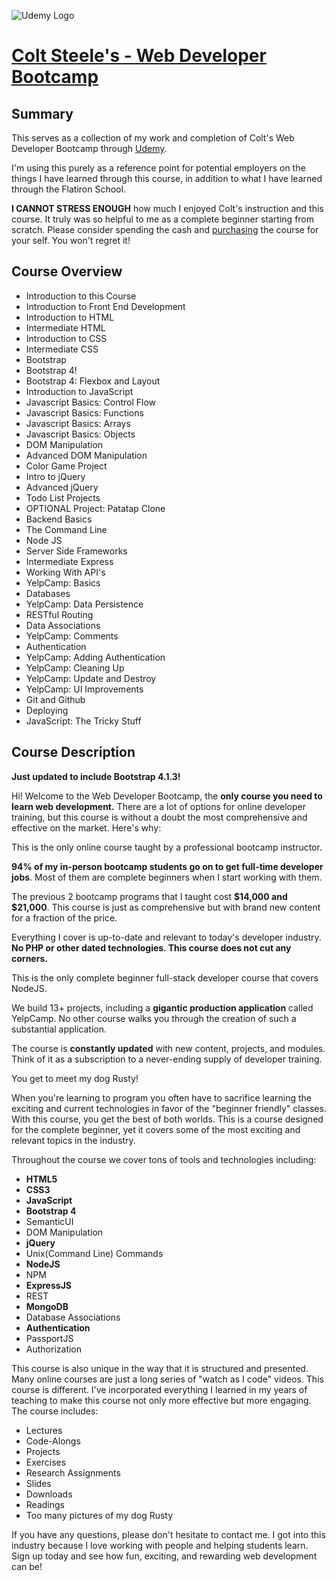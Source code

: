 ![Udemy Logo](https://www.udemy.com/staticx/udemy/images/v6/logo-coral.svg "Udemy")
# [Colt Steele's - Web Developer Bootcamp](https://www.udemy.com/course/the-web-developer-bootcamp/)

## Summary
This serves as a collection of my work and completion of Colt's Web Developer Bootcamp through [Udemy](https://www.udemy.com/).

I'm using this purely as a reference point for potential employers on the things I have learned through this course, in addition to what I have learned through the Flatiron School.

**I CANNOT STRESS ENOUGH** how much I enjoyed Colt's instruction and this course. It truly was so helpful to me as a complete beginner starting from scratch. Please consider spending the cash and [purchasing](https://www.udemy.com/course/the-web-developer-bootcamp/) the course for your self. You won't regret it!

## Course Overview

* Introduction to this Course
* Introduction to Front End Development
* Introduction to HTML
* Intermediate HTML
* Introduction to CSS
* Intermediate CSS
* Bootstrap
* Bootstrap 4!
* Bootstrap 4: Flexbox and Layout
* Introduction to JavaScript
* Javascript Basics: Control Flow
* Javascript Basics: Functions
* Javascript Basics: Arrays
* Javascript Basics: Objects
* DOM Manipulation
* Advanced DOM Manipulation
* Color Game Project
* Intro to jQuery
* Advanced jQuery
* Todo List Projects
* OPTIONAL Project: Patatap Clone
* Backend Basics
* The Command Line
* Node JS
* Server Side Frameworks
* Intermediate Express
* Working With API's
* YelpCamp: Basics
* Databases
* YelpCamp: Data Persistence
* RESTful Routing
* Data Associations
* YelpCamp: Comments
* Authentication
* YelpCamp: Adding Authentication
* YelpCamp: Cleaning Up
* YelpCamp: Update and Destroy
* YelpCamp: UI Improvements
* Git and Github
* Deploying
* JavaScript: The Tricky Stuff

## Course Description

**Just updated to include Bootstrap 4.1.3!**

Hi! Welcome to the Web Developer Bootcamp, the **only course you need to learn web development.** There are a lot of options for online developer training, but this course is without a doubt the most comprehensive and effective on the market.  Here's why:

This is the only online course taught by a professional bootcamp instructor.

**94% of my in-person bootcamp students go on to get full-time developer jobs**. Most of them are complete beginners when I start working with them.

The previous 2 bootcamp programs that I taught cost **$14,000 and $21,000**.  This course is just as comprehensive but with brand new content for a fraction of the price.

Everything I cover is up-to-date and relevant to today's developer industry. **No PHP or other dated technologies. This course does not cut any corners.**

This is the only complete beginner full-stack developer course that covers NodeJS.

We build 13+ projects, including a **gigantic production application** called YelpCamp. No other course walks you through the creation of such a substantial application.

The course is **constantly updated** with new content, projects, and modules.  Think of it as a subscription to a never-ending supply of developer training.

You get to meet my dog Rusty!

When you're learning to program you often have to sacrifice learning the exciting and current technologies in favor of the "beginner friendly" classes.  With this course, you get the best of both worlds.  This is a course designed for the complete beginner, yet it covers some of the most exciting and relevant topics in the industry.

Throughout the course we cover tons of tools and technologies including:

* **HTML5**
* **CSS3**
* **JavaScript**
* **Bootstrap 4**
* SemanticUI
* DOM Manipulation
* **jQuery**
* Unix(Command Line) Commands
* **NodeJS**
* NPM
* **ExpressJS**
* REST
* **MongoDB**
* Database Associations
* **Authentication**
* PassportJS
* Authorization

This course is also unique in the way that it is structured and presented. Many online courses are just a long series of "watch as I code" videos.  This course is different. I've incorporated everything I learned in my years of teaching to make this course not only more effective but more engaging. The course includes:

* Lectures
* Code-Alongs
* Projects
* Exercises
* Research Assignments
* Slides
* Downloads
* Readings
* Too many pictures of my dog Rusty

If you have any questions, please don't hesitate to contact me.  I got into this industry because I love working with people and helping students learn.  Sign up today and see how fun, exciting, and rewarding web development can be!
